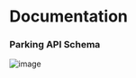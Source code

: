 # Documentation


### Parking API Schema
![image](https://user-images.githubusercontent.com/58253756/116695898-7dd7a980-a9c1-11eb-8415-c694d90a792b.png)


